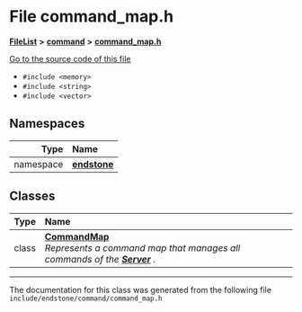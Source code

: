 

# File command\_map.h



[**FileList**](files.md) **>** [**command**](dir_5c7b2dbfabcd1115569d1e20a260545c.md) **>** [**command\_map.h**](command__map_8h.md)

[Go to the source code of this file](command__map_8h_source.md)



* `#include <memory>`
* `#include <string>`
* `#include <vector>`













## Namespaces

| Type | Name |
| ---: | :--- |
| namespace | [**endstone**](namespaceendstone.md) <br> |


## Classes

| Type | Name |
| ---: | :--- |
| class | [**CommandMap**](classendstone_1_1CommandMap.md) <br>_Represents a command map that manages all commands of the_ [_**Server**_](classendstone_1_1Server.md) _._ |



















































------------------------------
The documentation for this class was generated from the following file `include/endstone/command/command_map.h`

